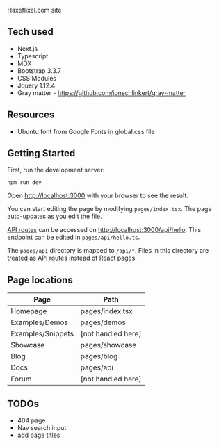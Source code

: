 Haxeflixel.com site

## Tech used

- Next.js
- Typescript
- MDX
- Bootstrap 3.3.7
- CSS Modules
- Jquery 1.12.4
- Gray matter - https://github.com/jonschlinkert/gray-matter

## Resources

- Ubuntu font from Google Fonts in global.css file

## Getting Started

First, run the development server:

```ash
npm run dev
```

Open [http://localhost:3000](http://localhost:3000) with your browser to see the result.

You can start editing the page by modifying `pages/index.tsx`. The page auto-updates as you edit the file.

[API routes](https://nextjs.org/docs/api-routes/introduction) can be accessed on [http://localhost:3000/api/hello](http://localhost:3000/api/hello). This endpoint can be edited in `pages/api/hello.ts`.

The `pages/api` directory is mapped to `/api/*`. Files in this directory are treated as [API routes](https://nextjs.org/docs/api-routes/introduction) instead of React pages.

## Page locations

| Page              | Path               |
| ----------------- | ------------------ |
| Homepage          | pages/index.tsx    |
| Examples/Demos    | pages/demos        |
| Examples/Snippets | [not handled here] |
| Showcase          | pages/showcase     |
| Blog              | pages/blog         |
| Docs              | pages/api          |
| Forum             | [not handled here] |


## TODOs
- 404 page
- Nav search input
- add page titles
